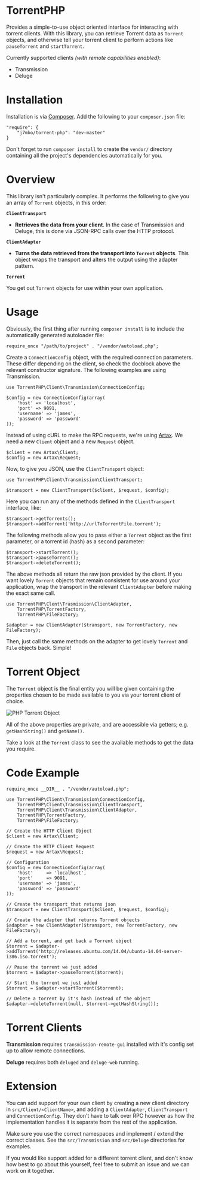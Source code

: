 TorrentPHP
===

Provides a simple-to-use object oriented interface for interacting with torrent clients. With this library, you can retrieve Torrent data as `Torrent` objects, and otherwise tell your torrent client to perform actions like `pauseTorrent` and `startTorrent`.

Currently supported clients *(with remote capabilities enabled)*:

- Transmission 
- Deluge

Installation
===

Installation is via [Composer](https://getcomposer.org/). Add the following to your `composer.json` file:

    "require": {
        "j7mbo/torrent-php": "dev-master" 
    }

Don't forget to run `composer install` to create the `vendor/` directory containing all the project's dependencies automatically for you.

Overview
===

This library isn't particularly complex. It performs the following to give you an array of `Torrent` objects, in this order:

**`ClientTransport`**
- **Retrieves the data from your client**. In the case of Transmission and Deluge, this is done via JSON-RPC calls over the HTTP protocol.

**`ClientAdapter`**

- **Turns the data retrieved from the transport into `Torrent` objects**. This object wraps the transport and alters the output using the adapter pattern.

**`Torrent`**

You get out `Torrent` objects for use within your own application.

Usage
===

Obviously, the first thing after running `composer install` is to include the automatically generated autoloader file:

    require_once "/path/to/project" . "/vendor/autoload.php";

Create a `ConnectionConfig` object, with the required connection parameters. These differ depending on the client, so check the docblock above the relevant constructor signature. The following examples are using Transmission.

    use TorrentPHP\Client\Transmission\ConnectionConfig;

    $config = new ConnectionConfig(array(
        'host' => 'localhost',
        'port' => 9091,
        'username' => 'james',
        'password' => 'password'
    ));

Instead of using cURL to make the RPC requests, we're using [Artax](https://github.com/rdlowrey/Artax). We need a new `Client` object and a new `Request` object.

    $client = new Artax\Client;
    $config = new Artax\Request;

Now, to give you JSON, use the `ClientTransport` object:

    use TorrentPHP\Client\Transmission\ClientTransport;

    $transport = new ClientTransport($client, $request, $config);

Here you can run any of the methods defined in the `ClientTransport` interface, like:

    $transport->getTorrents();
    $transport->addTorrent('http://urlToTorrentFile.torrent');

The following methods allow you to pass either a `Torrent` object as the first parameter, or a torrent id (hash) as a second parameter:

    $transport->startTorrent();
    $transport->pauseTorrent();
    $transport->deleteTorrent();

The above methods all return the raw json provided by the client. If you want lovely `Torrent` objects that remain consistent for use around your application, wrap the transport in the relevant `ClientAdapter` before making the exact same call.

    use TorrentPHP\Clent\Trasmission\ClientAdapter,
        TorrentPHP\TorrentFactory,
        TorrentPHP\FileFactory;

    $adapter = new ClientAdapter($transport, new TorrentFactory, new FileFactory);

Then, just call the same methods on the adapter to get lovely `Torrent` and `File` objects back. Simple!

Torrent Object
===

The `Torrent` object is the final entity you will be given containing the properties chosen to be made available to you via your torrent client of choice.

![PHP Torrent Object](http://imgsharer.eu/uploads/979/torrent_1401970300.png "Torrent Object")

All of the above properties are private, and are accessible via getters; e.g. `getHashString()` and `getName()`.

Take a look at the `Torrent` class to see the available methods to get the data you require.

Code Example
===

    require_once __DIR__ . "/vendor/autoload.php";

    use TorrentPHP\Client\Transmission\ConnectionConfig,
        TorrentPHP\Client\Transmission\ClientTransport,
        TorrentPHP\Client\Transmission\ClientAdapter,
        TorrentPHP\TorrentFactory,
        TorrentPHP\FileFactory;

    // Create the HTTP Client Object
    $client = new Artax\Client;

    // Create the HTTP Client Request
    $request = new Artax\Request;

    // Configuration
    $config = new ConnectionConfig(array(
        'host'     => 'localhost', 
        'port'     => 9091, 
        'username' => 'james',
        'password' => 'password'
    ));

    // Create the transport that returns json
    $transport = new ClientTransport($client, $request, $config);

    // Create the adapter that returns Torrent objects
    $adapter = new ClientAdapter($transport, new TorrentFactory, new FileFactory);

    // Add a torrent, and get back a Torrent object
    $torrent = $adapter->addTorrent('http://releases.ubuntu.com/14.04/ubuntu-14.04-server-i386.iso.torrent');

    // Pause the torrent we just added
    $torrent = $adapter->pauseTorrent($torrent);

    // Start the torrent we just added
    $torrent = $adapter->startTorrent($torrent);

    // Delete a torrent by it's hash instead of the object
    $adapter->deleteTorrent(null, $torrent->getHashString());

Torrent Clients
===

**Transmission** requires `transmission-remote-gui` installed with it's config set up to allow remote connections.

**Deluge** requires both `deluged` and `deluge-web` running.

Extension
====

You can add support for your own client by creating a new client directory in `src/Client/<ClientName>`, and adding a `ClientAdapter`, `ClientTransport` and `ConnectionConfig`. They don't have to talk over RPC however as how the implementation handles it is separate from the rest of the application.

Make sure you use the correct namespaces and implement / extend the correct classes. See the `src/Transmission` and `src/Deluge` directories for examples.

If you would like support added for a different torrent client, and don't know how best to go about this yourself, feel free to submit an issue and we can work on it together.
